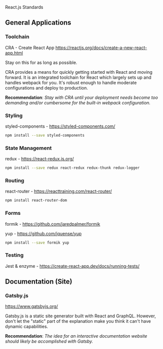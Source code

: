 

React.js Standards

## General Applications

### Toolchain

CRA - Create React App
https://reactjs.org/docs/create-a-new-react-app.html

Stay on this for as long as possible.

CRA provides a means for quickly getting started with React and moving forward.
It is an integrated toolchain for React which largely sets up and handles
webpack for you. It's robust enough to handle moderate configurations and deploy
to production.

**Recommendation**: *Stay with CRA until your deployment needs become too
demanding and/or cumbersome for the built-in webpack configuration.*


### Styling

styled-components - https://styled-components.com/

```bash
npm install --save styled-components
```


### State Management

redux - https://react-redux.js.org/

```bash
npm install --save redux react-redux redux-thunk redux-logger
```


### Routing

react-router - https://reacttraining.com/react-router/

```bash
npm install react-router-dom
```

### Forms

formik - https://github.com/jaredpalmer/formik

yup - https://github.com/jquense/yup

```bash
npm install --save formik yup
```


### Testing

Jest & enzyme - https://create-react-app.dev/docs/running-tests/


## Documentation (Site)

### Gatsby.js

https://www.gatsbyjs.org/

Gatsby.js is a static site generator built with React and GraphQL. However, don't
let the "static" part of the explanation make you think it can't have dynamic
capabilities.

**Recommendation**: *The idea for an interactive documentation website should
likely be accomplished with Gatsby.*